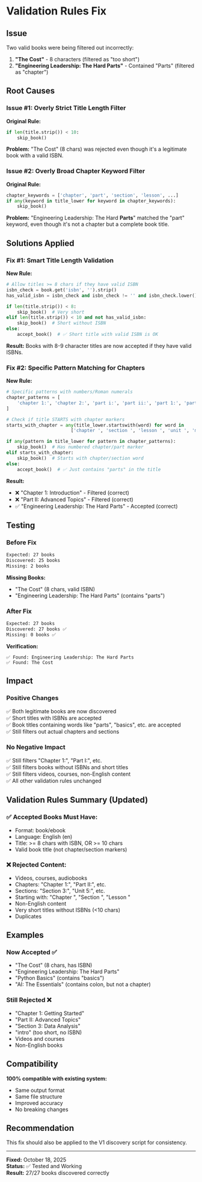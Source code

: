 # Validation Rules Fix

## Issue

Two valid books were being filtered out incorrectly:
1. **"The Cost"** - 8 characters (filtered as "too short")
2. **"Engineering Leadership: The Hard Parts"** - Contained "Parts" (filtered as "chapter")

## Root Causes

### Issue #1: Overly Strict Title Length Filter

**Original Rule:**
```python
if len(title.strip()) < 10:
    skip_book()
```

**Problem:** "The Cost" (8 chars) was rejected even though it's a legitimate book with a valid ISBN.

### Issue #2: Overly Broad Chapter Keyword Filter

**Original Rule:**
```python
chapter_keywords = ['chapter', 'part', 'section', 'lesson', ...]
if any(keyword in title_lower for keyword in chapter_keywords):
    skip_book()
```

**Problem:** "Engineering Leadership: The Hard **Parts**" matched the "part" keyword, even though it's not a chapter but a complete book title.

## Solutions Applied

### Fix #1: Smart Title Length Validation

**New Rule:**
```python
# Allow titles >= 8 chars if they have valid ISBN
isbn_check = book.get('isbn', '').strip()
has_valid_isbn = isbn_check and isbn_check != '' and isbn_check.lower() not in ['n/a', 'none', 'null']

if len(title.strip()) < 8:
    skip_book()  # Very short
elif len(title.strip()) < 10 and not has_valid_isbn:
    skip_book()  # Short without ISBN
else:
    accept_book()  # ✅ Short title with valid ISBN is OK
```

**Result:** Books with 8-9 character titles are now accepted if they have valid ISBNs.

### Fix #2: Specific Pattern Matching for Chapters

**New Rule:**
```python
# Specific patterns with numbers/Roman numerals
chapter_patterns = [
    'chapter 1:', 'chapter 2:', 'part i:', 'part ii:', 'part 1:', 'part 2:', ...
]

# Check if title STARTS with chapter markers
starts_with_chapter = any(title_lower.startswith(word) for word in 
                        ['chapter ', 'section ', 'lesson ', 'unit ', 'module '])

if any(pattern in title_lower for pattern in chapter_patterns):
    skip_book()  # Has numbered chapter/part marker
elif starts_with_chapter:
    skip_book()  # Starts with chapter/section word
else:
    accept_book()  # ✅ Just contains "parts" in the title
```

**Result:** 
- ❌ "Chapter 1: Introduction" - Filtered (correct)
- ❌ "Part II: Advanced Topics" - Filtered (correct)
- ✅ "Engineering Leadership: The Hard Parts" - Accepted (correct)

## Testing

### Before Fix
```bash
Expected: 27 books
Discovered: 25 books
Missing: 2 books
```

**Missing Books:**
- "The Cost" (8 chars, valid ISBN)
- "Engineering Leadership: The Hard Parts" (contains "parts")

### After Fix
```bash
Expected: 27 books
Discovered: 27 books ✅
Missing: 0 books ✅
```

**Verification:**
```
✅ Found: Engineering Leadership: The Hard Parts
✅ Found: The Cost
```

## Impact

### Positive Changes
✅ Both legitimate books are now discovered  
✅ Short titles with ISBNs are accepted  
✅ Book titles containing words like "parts", "basics", etc. are accepted  
✅ Still filters out actual chapters and sections  

### No Negative Impact
✅ Still filters "Chapter 1:", "Part I:", etc.  
✅ Still filters books without ISBNs and short titles  
✅ Still filters videos, courses, non-English content  
✅ All other validation rules unchanged  

## Validation Rules Summary (Updated)

### ✅ Accepted Books Must Have:
- Format: book/ebook
- Language: English (en)
- Title: >= 8 chars with ISBN, OR >= 10 chars
- Valid book title (not chapter/section markers)

### ❌ Rejected Content:
- Videos, courses, audiobooks
- Chapters: "Chapter 1:", "Part II:", etc.
- Sections: "Section 3:", "Unit 5:", etc.
- Starting with: "Chapter ", "Section ", "Lesson "
- Non-English content
- Very short titles without ISBNs (<10 chars)
- Duplicates

## Examples

### Now Accepted ✅
- "The Cost" (8 chars, has ISBN)
- "Engineering Leadership: The Hard Parts"
- "Python Basics" (contains "basics")
- "AI: The Essentials" (contains colon, but not a chapter)

### Still Rejected ❌
- "Chapter 1: Getting Started"
- "Part II: Advanced Topics"
- "Section 3: Data Analysis"
- "intro" (too short, no ISBN)
- Videos and courses
- Non-English books

## Compatibility

**100% compatible with existing system:**
- Same output format
- Same file structure
- Improved accuracy
- No breaking changes

## Recommendation

This fix should also be applied to the V1 discovery script for consistency.

---

**Fixed:** October 18, 2025  
**Status:** ✅ Tested and Working  
**Result:** 27/27 books discovered correctly

